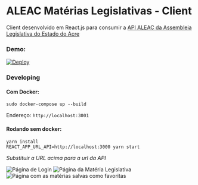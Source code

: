 # ALEAC Matérias Legislativas - Client
Client desenvolvido em React.js para consumir a [API ALEAC da Assembleia Legislativa do Estado do Acre](https://github.com/asaferamos/aleac-proposals-api)

### Demo:
[![Deploy](https://img.shields.io/badge/demo--prod-heroku-430098.svg)](https://aleac-parser-client.herokuapp.com/)

### Developing
#### Com Docker:
`sudo docker-compose up --build`

Endereço: `http://localhost:3001`

#### Rodando sem docker:
```
yarn install
REACT_APP_URL_API=http://localhost:3000 yarn start
```
_Substituir a URL acima para a url da API_

![Página de Login](https://i.imgur.com/fP76OJ7.png)
![Página da Matéria Legislativa](https://i.imgur.com/90hJ1ud.png)
![Página com as matérias salvas como favoritas](https://i.imgur.com/P6D3Atx.png)
